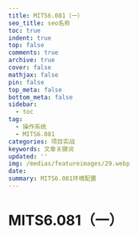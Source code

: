 ```yaml
---
title: MITS6.081（一）
seo_title: seo名称
toc: true
indent: true
top: false
comments: true
archive: true
cover: false
mathjax: false
pin: false
top_meta: false
bottom_meta: false
sidebar:
  - toc
tag:
  - 操作系统
  - MITS6.081
categories: 项目实战
keywords: 文章关键词
updated: ''
img: /medias/featureimages/29.webp
date:
summary: MITS6.081环境配置
---
```

# MITS6.081（一）

